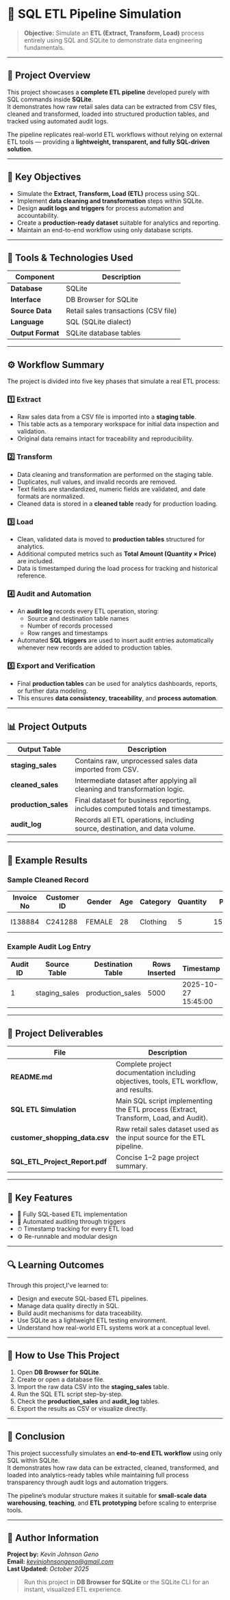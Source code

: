# 🧩 SQL ETL Pipeline Simulation

> **Objective:** Simulate an **ETL (Extract, Transform, Load)** process entirely using SQL and SQLite to demonstrate data engineering fundamentals.

---

## 📘 Project Overview

This project showcases a **complete ETL pipeline** developed purely with SQL commands inside **SQLite**.  
It demonstrates how raw retail sales data can be extracted from CSV files, cleaned and transformed, loaded into structured production tables, and tracked using automated audit logs.  

The pipeline replicates real-world ETL workflows without relying on external ETL tools — providing a **lightweight, transparent, and fully SQL-driven solution**.

---

## 🎯 Key Objectives

- Simulate the **Extract, Transform, Load (ETL)** process using SQL.  
- Implement **data cleaning and transformation** steps within SQLite.  
- Design **audit logs and triggers** for process automation and accountability.  
- Create a **production-ready dataset** suitable for analytics and reporting.  
- Maintain an end-to-end workflow using only database scripts.

---

## 🧠 Tools & Technologies Used

| Component | Description |
|------------|-------------|
| **Database** | SQLite |
| **Interface** | DB Browser for SQLite |
| **Source Data** | Retail sales transactions (CSV file) |
| **Language** | SQL (SQLite dialect) |
| **Output Format** | SQLite database tables |

---

## ⚙️ Workflow Summary

The project is divided into five key phases that simulate a real ETL process:

### 1️⃣ Extract
- Raw sales data from a CSV file is imported into a **staging table**.  
- This table acts as a temporary workspace for initial data inspection and validation.  
- Original data remains intact for traceability and reproducibility.

### 2️⃣ Transform
- Data cleaning and transformation are performed on the staging table.  
- Duplicates, null values, and invalid records are removed.  
- Text fields are standardized, numeric fields are validated, and date formats are normalized.  
- Cleaned data is stored in a **cleaned table** ready for production loading.

### 3️⃣ Load
- Clean, validated data is moved to **production tables** structured for analytics.  
- Additional computed metrics such as **Total Amount (Quantity × Price)** are included.  
- Data is timestamped during the load process for tracking and historical reference.

### 4️⃣ Audit and Automation
- An **audit log** records every ETL operation, storing:
  - Source and destination table names  
  - Number of records processed  
  - Row ranges and timestamps  
- Automated **SQL triggers** are used to insert audit entries automatically whenever new records are added to production tables.

### 5️⃣ Export and Verification
- Final **production tables** can be used for analytics dashboards, reports, or further data modeling.  
- This ensures **data consistency**, **traceability**, and **process automation**.

---

## 📊 Project Outputs

| Output Table | Description |
|---------------|-------------|
| **staging_sales** | Contains raw, unprocessed sales data imported from CSV. |
| **cleaned_sales** | Intermediate dataset after applying all cleaning and transformation logic. |
| **production_sales** | Final dataset for business reporting, includes computed totals and timestamps. |
| **audit_log** | Records all ETL operations, including source, destination, and data volume. |

---

## 🧾 Example Results

### Sample Cleaned Record
| Invoice No | Customer ID | Gender | Age | Category | Quantity | Price | Payment Method | Invoice Date | Shopping Mall |
|-------------|--------------|--------|-----|-----------|-----------|--------|----------------|---------------|----------------|
| I138884 | C241288 | FEMALE | 28 | Clothing | 5 | 1500.40 | CREDIT CARD | 2022-08-05 | Kanyon |

### Example Audit Log Entry
| Audit ID | Source Table | Destination Table | Rows Inserted | Timestamp |
|-----------|---------------|------------------|----------------|------------|
| 1 | staging_sales | production_sales | 5000 | 2025-10-27 15:45:00 |

---

## 📁 Project Deliverables

| File | Description |
|------|-------------|
| **README.md** | Complete project documentation including objectives, tools, ETL workflow, and results. |
| **SQL ETL Simulation** | Main SQL script implementing the ETL process (Extract, Transform, Load, and Audit). |
| **customer_shopping_data.csv** | Raw retail sales dataset used as the input source for the ETL pipeline. |
| **SQL_ETL_Project_Report.pdf**  | Concise 1–2 page project summary. |

---

## 🧩 Key Features

- 💾 Fully SQL-based ETL implementation  
- 🔁 Automated auditing through triggers  
- ⏱ Timestamp tracking for every ETL load    
- ⚙️ Re-runnable and modular design  

---

## 🔍 Learning Outcomes

Through this project,I've learned to:
- Design and execute SQL-based ETL pipelines.  
- Manage data quality directly in SQL.  
- Build audit mechanisms for data traceability.  
- Use SQLite as a lightweight ETL testing environment.  
- Understand how real-world ETL systems work at a conceptual level.

---

## 🧭 How to Use This Project

1. Open **DB Browser for SQLite**.  
2. Create or open a database file.  
3. Import the raw data CSV into the **staging_sales** table.  
4. Run the SQL ETL script step-by-step.  
5. Check the **production_sales** and **audit_log** tables.  
6. Export the results as CSV or visualize directly.  

---

## 🏁 Conclusion

This project successfully simulates an **end-to-end ETL workflow** using only SQL within SQLite.  
It demonstrates how raw data can be extracted, cleaned, transformed, and loaded into analytics-ready tables while maintaining full process transparency through audit logs and automation triggers.  

The pipeline’s modular structure makes it suitable for **small-scale data warehousing**, **teaching**, and **ETL prototyping** before scaling to enterprise tools.

---

## 👤 Author Information

**Project by:** *Kevin Johnson Geno*  
**Email:** *kevinjohnsongeno@gmail.com*  
**Last Updated:** *October 2025*  

> Run this project in **DB Browser for SQLite** or the SQLite CLI for an instant, visualized ETL experience.

